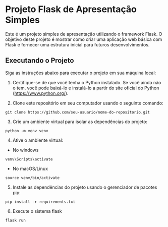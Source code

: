# Projeto Flask de Apresentação Simples

Este é um projeto simples de apresentação utilizando o framework Flask. O objetivo deste projeto é mostrar como criar uma aplicação web básica com Flask e fornecer uma estrutura inicial para futuros desenvolvimentos.

## Executando o Projeto

Siga as instruções abaixo para executar o projeto em sua máquina local:

1. Certifique-se de que você tenha o Python instalado. Se você ainda não o tem, você pode baixá-lo e instalá-lo a partir do site oficial do Python (https://www.python.org/).

2. Clone este repositório em seu computador usando o seguinte comando:
```
git clone https://github.com/seu-usuario/nome-do-repositorio.git
```
3. Crie um ambiente virtual para isolar as dependências do projeto:
```
python -m venv venv
```

4. Ative o ambiente virtual:
- No windows
```
venv\Scripts\activate
```
- No macOS/Linux
```
source venv/bin/activate
```

5. Instale as dependências do projeto usando o gerenciador de pacotes pip:
```
pip install -r requirements.txt
```

6. Execute o sistema flask
```
flask run
``` 